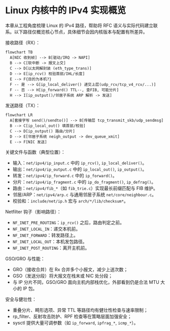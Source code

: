 # Linux 内核中的 IPv4 实现概览

本章从工程角度梳理 Linux 的 IPv4 路径，帮助将 RFC 语义与实际代码建立联系。以下路径仅概览核心节点，具体细节会因内核版本与配置有所差异。

接收路径（RX）：

```mermaid
flowchart TB
  A[NIC 收到帧] --> B[驱动/IRQ -> NAPI]
  B --> C[软中断 -> 报文上交]
  C --> D[以太网解封装 (eth_type_trans)]
  D --> E[ip_rcv() 校验首部/IHL/长度]
  E --> F{目的为本机?}
  F -- 是 --> G[ip_local_deliver() 递交上层(udp_rcv/tcp_v4_rcv/...)]
  F -- 否 --> H[ip_forward() TTL--, 查FIB, 可能分片]
  H --> I[ip_output()/邻居子系统 ARP 解析 -> 发送]
```

发送路径（TX）：

```mermaid
flowchart LR
  A[套接字写 send()/sendto()] --> B[传输层 tcp_transmit_skb/udp_sendmsg]
  B --> C[ip_local_out() 填首部/校验]
  C --> D[ip_output() 路由/分片]
  D --> E[邻居子系统 neigh_output -> dev_queue_xmit]
  E --> F[NIC 发送]
```

关键文件与函数（典型位置）：

- 输入：`net/ipv4/ip_input.c` 中的 `ip_rcv()`, `ip_local_deliver()`。
- 输出：`net/ipv4/ip_output.c` 中的 `ip_local_out()`, `ip_output()`。
- 转发：`net/ipv4/ip_forward.c` 中的 `ip_forward()`。
- 分片：`net/ipv4/ip_fragment.c` 中的 `ip_do_fragment()`, `ip_defrag()`。
- 路由：`net/ipv4/fib_*`（如 `fib_trie.c`）实现最长前缀匹配与 FIB 维护。
- 邻居/ARP：`net/ipv4/arp.c` 与通用邻居子系统 `net/core/neighbour.c`。
- 校验和：`include/net/ip.h` 宏与 `arch/*/lib/checksum*`。

Netfilter 钩子（影响路径）：

- `NF_INET_PRE_ROUTING`：`ip_rcv()` 之后，路由判定之前。
- `NF_INET_LOCAL_IN`：递交本机前。
- `NF_INET_FORWARD`：转发路径上。
- `NF_INET_LOCAL_OUT`：本机发包路径。
- `NF_INET_POST_ROUTING`：离开主机前。

GSO/GRO 与性能：

- GRO（接收合并）在 Rx 合并多个小报文，减少上送次数；
- GSO（发送分段）将大报文在栈末或 NIC 处分段；
- 与 IP 分片不同，GSO/GRO 面向主机内部栈优化，外部看到仍是合法 MTU 大小的 IP 包。

安全与健壮性：

- 重叠分片、畸形选项、异常 TTL 等路径均有健壮性检查与速率限制；
- rp_filter、反射攻击防护、RPF 检查等在策略层面加强安全；
- sysctl 提供大量可调参数（如 `ip_forward`, `ipfrag_*`, `icmp_*`）。
